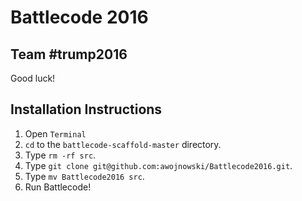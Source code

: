 Battlecode 2016
===============

Team #trump2016
---------------

Good luck!

Installation Instructions
-------------------------

1. Open `Terminal`
2. `cd` to the `battlecode-scaffold-master` directory.
3. Type `rm -rf src`.
4. Type `git clone git@github.com:awojnowski/Battlecode2016.git`.
5. Type `mv Battlecode2016 src`.
6. Run Battlecode!